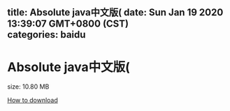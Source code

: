 
title: Absolute java中文版(
date: Sun Jan 19 2020 13:39:07 GMT+0800 (CST)    
categories: baidu
---

# Absolute java中文版(
size: 10.80 MB
 
 

[How to download](https://bpcam.bemobtrk.com/go/2ceec3aa-1ca2-46d6-b9ff-aaa5c184517c?jno=3367)